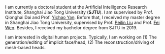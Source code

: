 I am currently a doctoral student at the Artificial Intelligence Research Institute, Shanghai Jiao Tong University (**SJTU**). I am supervised by Prof. Qionghai Dai and Prof. [Yichao Yan](https://daodaofr.github.io/). Before that, I received my master degree in Shanghai Jiao Tong University, supervised by Prof. [Peilin Liu](https://bat.sjtu.edu.cn/) and Prof. [Fei Wen](https://scholar.google.com/citations?user=1BG4-HMAAAAJ&hl=en). Besides, I received my bachelor degree from SJTU in 2019.

I am interested in digital human projects. Typically, I am working on (1) The generation/editing of implicit face/head, (2) The reconstruction/driving of mesh-based heads.